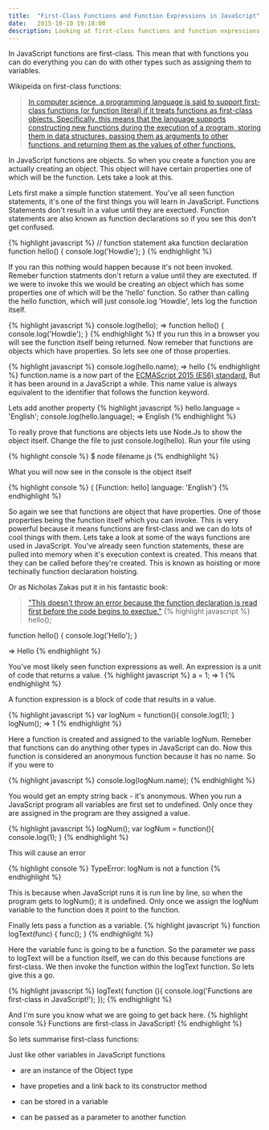 ```yaml
---
title:  "First-Class Functions and Function Expressions in JavaScript"
date:   2015-10-10 19:18:00
description: Looking at first-class functions and function expressions in JavaScript to get a deeper understanding
---
```


In JavaScript functions are first-class. This mean that with functions you can do everything you can do with other types such as assigning them to variables.



Wikipeida on first-class functions:
> <a href="https://en.wikipedia.org/wiki/First-class_function">In computer science, a programming language is said to support first-class functions (or function literal) if it treats functions as first-class objects. Specifically, this means that the language supports constructing new functions during the execution of a program, storing them in data structures, passing them as arguments to other functions, and returning them as the values of other functions.</a>

In JavaScript functions are objects. So when you 
create a function you are actually creating an object. This object will have certain properties one of which will be the function. Lets take a look at this.

Lets first make a simple function statement. You've all seen function statements, it's one of the first things you will learn in JavaScript. Functions Statements don't result in a value until they are exectued. Function statements are also known as function declarations so if you see this don't get confused.

{% highlight javascript %}
// function statement aka function declaration
function hello() {
	console.log('Howdie');
}
{% endhighlight %}

If you ran this nothing would happen because it's not been invoked. Remeber function statments don't return a value until they are exectuted. If we were to invoke this we would be creating an object which has some properties one of which will be the 'hello' function. So rather than calling the hello function, which will just console.log 'Howdie', lets log the function itself.

{% highlight javascript %}
console.log(hello);
=> function hello() {
	console.log('Howdie');
}
{% endhighlight %}
If you run this in a browser you will see the function itself being returned. Now remeber that functions are objects which have properties. So lets see one of those properties.

{% highlight javascript %}
console.log(hello.name);
=> hello
{% endhighlight %}
function.name is a now part of the <a href="https://developer.mozilla.org/en-US/docs/Web/JavaScript/Reference/Global_Objects/Function/name">ECMAScript 2015 (ES6) standard.</a> But it has been around in a JavaScript a while. This name value is always equivalent to the identifier that follows the function keyword.

Lets add another property 
{% highlight javascript %}
hello.language = 'English';
console.log(hello.language);
=> English
{% endhighlight %}

To really prove that functions are objects lets use Node.Js to show the object itself. Change the file to just console.log(hello). Run your file using

{% highlight console %}
$ node filename.js
{% endhighlight %}

What you will now see in the console is the object itself

{% highlight console %}
{ [Function: hello] language: 'English'}
{% endhighlight %}



So again we see that functions are object that have properties. One of those properties being the function itself which you can invoke. This is very powerful because it means functions are first-class and we can do lots of cool things with them. Lets take a look at some of the ways functions are used in JavaScript. You've already seen function statements, these are pulled into memory when it's execution context is created. This means that they can be called before they're created. This is known as hoisting or more techinally function declaration hoisting. 

Or as Nicholas Zakas put it in his fantastic book: 

> <a href="http://www.amazon.co.uk/gp/product/1118026691?tag=timmknightgit-21">"This doesn't throw an error because the function declaration is read first before the code begins to exectue."</a>
{% highlight javascript %}
hello();

function hello() {
	console.log('Hello');
}

=> Hello
{% endhighlight %}

You've most likely seen function expressions as well. An expression is a unit of code that returns a value.
{% highlight javascript %}
a = 1;
=> 1
{% endhighlight %}

A function expression is a block of code that results in a value.

{% highlight javascript %}
var logNum = function(){
	console.log(1);
}
logNum();
=> 1 
{% endhighlight %}

Here a function is created and assigned to the variable logNum. Remeber that functions can do anything other types in JavaScript can do. Now this function is considered an anonymous function because it has no name. So if you were to 

{% highlight javascript %}
console.log(logNum.name);
{% endhighlight %}

You would get an empty string back - it's anonymous. When you run a JavaScript program all variables are first set to undefined. Only once they are assigned in the program are they assigned a value.

{% highlight javascript %}
logNum();
var logNum = function(){
	console.log(1);
}
{% endhighlight %}

This will cause an error 

{% highlight console %}
TypeError: logNum is not a function
{% endhighlight %}

This is because when JavaScript runs it is run line by line, so when the program gets to logNum(); it is undefined. Only once we assign the logNum variable to the function does it point to the function.

Finally lets pass a function as a variable.
{% highlight javascript %}
function logText(func) {
	func();
}
{% endhighlight %}

Here the variable func is going to be a function. So the parameter we pass to logText will be a function itself, we can do this because functions are first-class. We then invoke the function within the logText function. So lets give this a go.

{% highlight javascript %}
logText( function (){
	console.log('Functions are first-class in JavaScript!');
});
{% endhighlight %}

And I'm sure you know what we are going to get back here.
{% highlight console %}
Functions are first-class in JavaScript!
{% endhighlight %}

So lets summarise first-class functions:

Just like other variables in JavaScript functions 

- are an instance of the Object type

- have propeties and a link back to its constructor method

- can be stored in a variable

- can be passed as a parameter to another function
